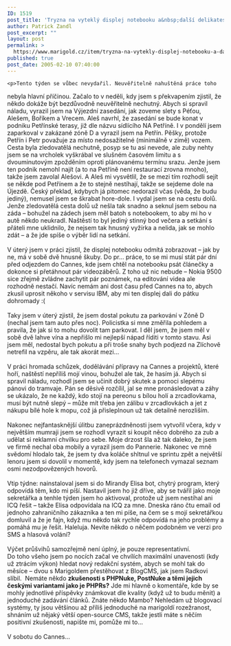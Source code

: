 ```yaml
---
ID: 1519
post_title: 'Tryzna na vyteklý displej notebooku a&nbsp;další delikatesy'
author: Patrick Zandl
post_excerpt: ""
layout: post
permalink: >
  https://www.marigold.cz/item/tryzna-na-vytekly-displej-notebooku-a-dalsi-delikatesy
published: true
post_date: 2005-02-10 07:40:00
---
```

	<p>Tento týden se vůbec nevydařil. Neuvěřitelně nahuštěná práce toho
nebyla hlavní příčinou. Začalo to v neděli, kdy jsem s překvapením
zjistil, že někdo dokáže být bezdůvodně neuvěřitelně nechutný. Abych si
spravil náladu, vyrazil jsem na Výjezdní zasedání, jak zoveme slety s
Péťou, Alešem, Boříkem a Vrecem. Aleš navrhl, že zasedání se bude konat
v podniku Petřínské terasy, již dle názvu sídlícího NA Petříně. I v
pondělí jsem zaparkoval v zakázané zóně D a vyrazil jsem na Petřín.
Pěšky, protože Petřín i Petr považuje za místo nedosažitelné (minimálně
v zimě) vozem. Cesta byla zledovatělá nechutně, posyp se tu asi nevede,
ale zuby nehty jsem se na vrcholek vyškrábal ve slušném časovém limitu
a s dvouminutovým zpožděním oproti plánovanému termínu srazu. Jenže
jsem ten podnik nemohl najít (a to na Petříně není restaurací zrovna
mnoho), takže jsem zavolal Alešovi. A Aleš mi vysvětlil, že se mezi tím
rozhodli sejít se někde pod Petřínem a že to stejně nestíhají, takže se
sejdeme dole na Újezdě. Český překlad, kdybych já pitomec nedorazil
včas (věda, že budu jediný), nemusel jsem se škrabat hore-dole. I vydal
jsem se na cestu dolů. Jenže zledovatělá cesta dolů už nešla tak snadno
a seknul jsem sebou na záda – bohužel na zádech jsem měl batoh s
notebookem, to aby mi ho v autě někdo neukradl. Naštěstí to byl jediný
stinný bod večera a setkání s přáteli mne uklidnilo, že nejsem tak
hnusný vyžírka a nelida, jak se mohlo zdát – a že jde spíše o výběr
lidí na setkání. <br />
<br />
V úterý jsem v práci zjistil, že displej notebooku odmítá zobrazovat –
jak by ne, má v sobě dvě hnusné škuby. Do pr… práce, to se mi musí stát
pár dní před odjezdem do Cannes, kde jsem chtěl na notebooku psát
článečky a dokonce si přetáhnout pár videozáběrů. Z toho už nic nebude
– Nokia 9500 sice zřejmě zvládne zachytit pár poznámek, na editování
videa ale rozhodně nestačí. Navíc nemám ani dost času před Cannes na
to, abych zkusil uprosit někoho v servisu IBM, aby mi ten displej dali
do pátku dohromady :(<br />
<br />
Taky jsem v úterý zjistil, že jsem dostal pokutu za parkování v Zóně D
(nechal jsem tam auto přes noc). Policistka si mne změřila pohledem a
pravila, že jak si to mohu dovolit tam parkovat. I děl jsem, že jsem
měl v sobě dvě lahve vína a nepřišlo mi nejlepší nápad říditi v tomto
stavu. Asi jsem měl, nedostal bych pokutu a při troše snahy bych
podjezd na Zlíchově netrefil na vzpěru, ale tak akorát mezi…<br />
<br />
V práci hromada schůzek, dodělávání přípravy na Cannes a projektů,
které hoří, naštěstí nepříliš mojí vinou, bohužel ale tak, že hasím já.
Abych si spravil náladu, rozhodl jsem se učinit dobrý skutek a pomoci
slepému pánovi do tramvaje. Pán se děsivě rozčílil, jal se mne
pronásledovat a záhy se ukázalo, že ne každý, kdo stojí na pereonu s
bílou holí a zrcadlovkama, musí být nutně slepý – může mít třeba jen
zálibu v zrcadlovkách a jet z nákupu bílé hole k mopu, což já
přisleplnoun už tak detailně nerozliším. <br />
<br />
Nakonec nejfantasknější úlitbu zaneprázdněnosti jsem vytvořil včera,
kdy v největším mumraji jsem se rozhodl vyrazit si koupit něco dobrého
za zub a udělat si reklamní chvilku pro sebe. Moje drzost šla až tak
daleko, že jsem ve firmě nechal oba mobily a vyrazil jsem do Pannerie.
Nakonec ve mně svědomí hlodalo tak, že jsem ty dva koláče shltnul ve
sprintu zpět a největší lenoru jsem si dovolil v momentě, kdy jsem na
telefonech vymazal seznam osmi nezodpovězených hovorů. <br />
<br />
Vtip týdne: nainstaloval jsem si do Mirandy Elisa bot, chytrý program,
který odpovídá těm, kdo mi píší. Nastavil jsem ho již dříve, aby se
tvářil jako moje sekretářka a tenhle týden jsem ho aktivoval, protože
už jsem nestíhal ani ICQ řešit – takže Elisa odpovídala na ICQ za mne.
Dneska ráno čtu email od jednoho zahraničního zákazníka a ten mi píše,
na čem se s mojí sekretářkou domluvil a že je fajn, když mu někdo tak
rychle odpovídá na jeho problémy a pomáhá mu je řešit. Haleluja. Nevíte
někdo o něčem podobném ve verzi pro SMS a hlasová volání?<br />
<br />
Výčet průšvihů samozřejmě není úplný, je pouze representativní. <br />
Do toho všeho jsem po nocích začal ve chvílích maximální unavenosti
(kdy už ztrácím výkon) hledat nový redakční systém, abych se mohl tak
do měsíce – dvou s Marigoldem přestěhovat z BlogCMS, jak jsem Radkovi
slíbil.&nbsp; Nemáte někdo <b>zkušenosti s PHPNuke, PostNuke a těmi jejich českými variantami jako je PHPRs?</b>
Jde mi hlavně o komentáře, kde by se mohly jednotlivé příspěvky
známkovat dle kvality (když už to budu měnit) a jednoduché zadávání
článků. Znáte někdo Mambo? Nehledám už blogovací systémy, ty jsou
většinou až příliš jednoduché na marigoldí rozežranost, shnáním už
nějaký větší open-source CMS, takže jestli máte s něčím positivní
zkušenosti, napište mi, pomůže mi to…<br />
<br />
V sobotu do Cannes...</p>